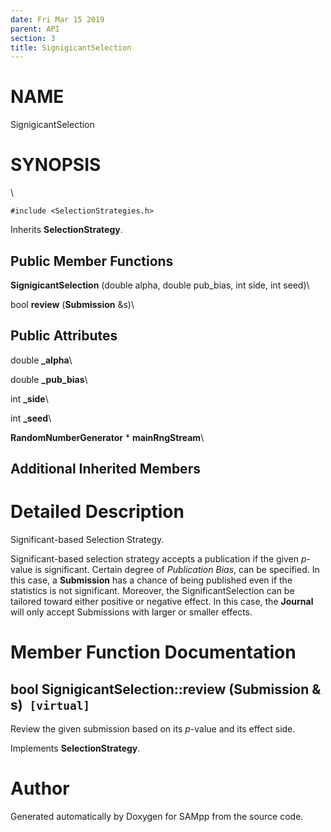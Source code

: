 ```yaml
---
date: Fri Mar 15 2019
parent: API
section: 3
title: SignigicantSelection
---
```


NAME
====

SignigicantSelection

SYNOPSIS
========

\

`#include <SelectionStrategies.h>`

Inherits **SelectionStrategy**.

Public Member Functions
-----------------------

**SignigicantSelection** (double alpha, double pub\_bias, int side, int
seed)\

bool **review** (**Submission** &s)\

Public Attributes
-----------------

double **\_alpha**\

double **\_pub\_bias**\

int **\_side**\

int **\_seed**\

**RandomNumberGenerator** \* **mainRngStream**\

Additional Inherited Members
----------------------------

Detailed Description
====================

Significant-based Selection Strategy.

Significant-based selection strategy accepts a publication if the given
*p*-value is significant. Certain degree of *Publication Bias*, can be
specified. In this case, a **Submission** has a chance of being
published even if the statistics is not significant. Moreover, the
SignificantSelection can be tailored toward either positive or negative
effect. In this case, the **Journal** will only accept Submissions with
larger or smaller effects.

Member Function Documentation
=============================

bool SignigicantSelection::review (**Submission** & s)` [virtual]`
------------------------------------------------------------------

Review the given submission based on its *p*-value and its effect side.

Implements **SelectionStrategy**.

Author
======

Generated automatically by Doxygen for SAMpp from the source code.
